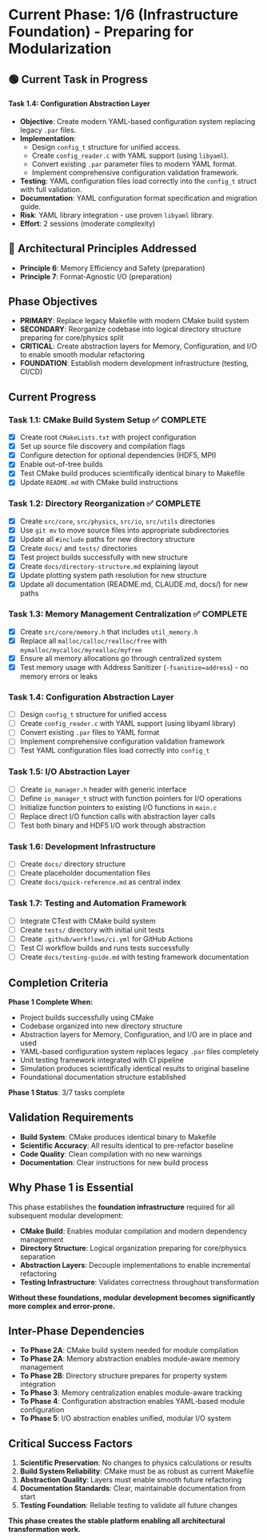 <!-- Purpose: Current project phase context -->
<!-- Update Rules:
- 500-word limit!
- Include:
  • Phase objectives
  • Current progress as a checklist
  • Completion criteria
  • Inter-phase dependencies
- At major phase completion archive as phase-[X].md and refresh for next phase
-->

# Current Phase: 1/6 (Infrastructure Foundation) - Preparing for Modularization

## 🟢 Current Task in Progress
#### Task 1.4: Configuration Abstraction Layer
- **Objective**: Create modern YAML-based configuration system replacing legacy `.par` files.
- **Implementation**:
  - Design `config_t` structure for unified access.
  - Create `config_reader.c` with YAML support (using `libyaml`).
  - Convert existing `.par` parameter files to modern YAML format.
  - Implement comprehensive configuration validation framework.
- **Testing**: YAML configuration files load correctly into the `config_t` struct with full validation.
- **Documentation**: YAML configuration format specification and migration guide.
- **Risk**: YAML library integration - use proven `libyaml` library.
- **Effort**: 2 sessions (moderate complexity)

## 🎯 Architectural Principles Addressed
- **Principle 6**: Memory Efficiency and Safety (preparation)
- **Principle 7**: Format-Agnostic I/O (preparation)

## Phase Objectives
- **PRIMARY**: Replace legacy Makefile with modern CMake build system
- **SECONDARY**: Reorganize codebase into logical directory structure preparing for core/physics split
- **CRITICAL**: Create abstraction layers for Memory, Configuration, and I/O to enable smooth modular refactoring
- **FOUNDATION**: Establish modern development infrastructure (testing, CI/CD)

## Current Progress

### Task 1.1: CMake Build System Setup ✅ COMPLETE
- [x] Create root `CMakeLists.txt` with project configuration
- [x] Set up source file discovery and compilation flags
- [x] Configure detection for optional dependencies (HDF5, MPI)
- [x] Enable out-of-tree builds
- [x] Test CMake build produces scientifically identical binary to Makefile
- [x] Update `README.md` with CMake build instructions

### Task 1.2: Directory Reorganization ✅ COMPLETE
- [x] Create `src/core`, `src/physics`, `src/io`, `src/utils` directories
- [x] Use `git mv` to move source files into appropriate subdirectories
- [x] Update all `#include` paths for new directory structure
- [x] Create `docs/` and `tests/` directories
- [x] Test project builds successfully with new structure
- [x] Create `docs/directory-structure.md` explaining layout
- [x] Update plotting system path resolution for new structure
- [x] Update all documentation (README.md, CLAUDE.md, docs/) for new paths

### Task 1.3: Memory Management Centralization ✅ COMPLETE
- [x] Create `src/core/memory.h` that includes `util_memory.h`
- [x] Replace all `malloc/calloc/realloc/free` with `mymalloc/mycalloc/myrealloc/myfree`
- [x] Ensure all memory allocations go through centralized system
- [x] Test memory usage with Address Sanitizer (`-fsanitize=address`) - no memory errors or leaks

### Task 1.4: Configuration Abstraction Layer
- [ ] Design `config_t` structure for unified access
- [ ] Create `config_reader.c` with YAML support (using libyaml library)
- [ ] Convert existing `.par` files to YAML format
- [ ] Implement comprehensive configuration validation framework
- [ ] Test YAML configuration files load correctly into `config_t`

### Task 1.5: I/O Abstraction Layer
- [ ] Create `io_manager.h` header with generic interface
- [ ] Define `io_manager_t` struct with function pointers for I/O operations
- [ ] Initialize function pointers to existing I/O functions in `main.c`
- [ ] Replace direct I/O function calls with abstraction layer calls
- [ ] Test both binary and HDF5 I/O work through abstraction

### Task 1.6: Development Infrastructure
- [ ] Create `docs/` directory structure
- [ ] Create placeholder documentation files
- [ ] Create `docs/quick-reference.md` as central index

### Task 1.7: Testing and Automation Framework
- [ ] Integrate CTest with CMake build system
- [ ] Create `tests/` directory with initial unit tests
- [ ] Create `.github/workflows/ci.yml` for GitHub Actions
- [ ] Test CI workflow builds and runs tests successfully
- [ ] Create `docs/testing-guide.md` with testing framework documentation

## Completion Criteria
**Phase 1 Complete When:**
- Project builds successfully using CMake
- Codebase organized into new directory structure
- Abstraction layers for Memory, Configuration, and I/O are in place and used
- YAML-based configuration system replaces legacy `.par` files completely
- Unit testing framework integrated with CI pipeline
- Simulation produces scientifically identical results to original baseline
- Foundational documentation structure established

**Phase 1 Status**: 3/7 tasks complete

## Validation Requirements
- **Build System**: CMake produces identical binary to Makefile
- **Scientific Accuracy**: All results identical to pre-refactor baseline
- **Code Quality**: Clean compilation with no new warnings
- **Documentation**: Clear instructions for new build process

## Why Phase 1 is Essential
This phase establishes the **foundation infrastructure** required for all subsequent modular development:

- **CMake Build**: Enables modular compilation and modern dependency management
- **Directory Structure**: Logical organization preparing for core/physics separation
- **Abstraction Layers**: Decouple implementations to enable incremental refactoring
- **Testing Infrastructure**: Validates correctness throughout transformation

**Without these foundations, modular development becomes significantly more complex and error-prone.**

## Inter-Phase Dependencies
- **To Phase 2A**: CMake build system needed for module compilation
- **To Phase 2A**: Memory abstraction enables module-aware memory management
- **To Phase 2B**: Directory structure prepares for property system integration
- **To Phase 3**: Memory centralization enables module-aware tracking
- **To Phase 4**: Configuration abstraction enables YAML-based module configuration
- **To Phase 5**: I/O abstraction enables unified, modular I/O system

## Critical Success Factors
1. **Scientific Preservation**: No changes to physics calculations or results
2. **Build System Reliability**: CMake must be as robust as current Makefile
3. **Abstraction Quality**: Layers must enable smooth future refactoring
4. **Documentation Standards**: Clear, maintainable documentation from start
5. **Testing Foundation**: Reliable testing to validate all future changes

**This phase creates the stable platform enabling all architectural transformation work.**